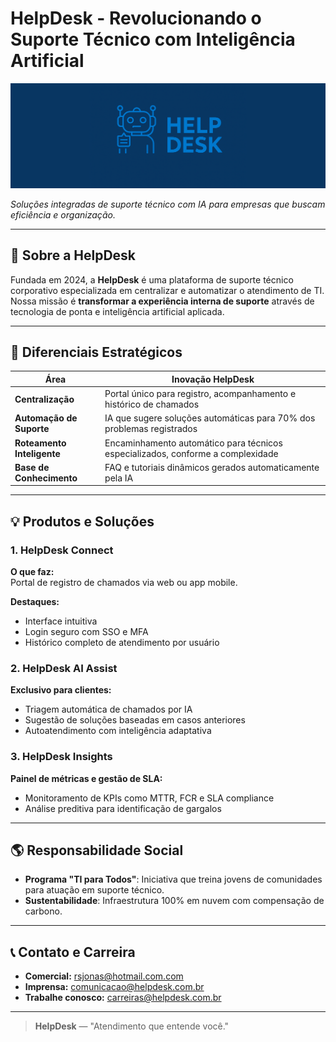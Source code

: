 # HelpDesk - Revolucionando o Suporte Técnico com Inteligência Artificial

![BannerHelp](Header.png)

_Soluções integradas de suporte técnico com IA para empresas que buscam eficiência e organização._

---

## 📌 Sobre a HelpDesk

Fundada em 2024, a **HelpDesk** é uma plataforma de suporte técnico corporativo especializada em centralizar e automatizar o atendimento de TI. Nossa missão é **transformar a experiência interna de suporte** através de tecnologia de ponta e inteligência artificial aplicada.

---


## 🚀 Diferenciais Estratégicos

| Área                       | Inovação HelpDesk                                                               |
| -------------------------- | ------------------------------------------------------------------------------- |
| **Centralização**          | Portal único para registro, acompanhamento e histórico de chamados              |
| **Automação de Suporte**   | IA que sugere soluções automáticas para 70% dos problemas registrados           |
| **Roteamento Inteligente** | Encaminhamento automático para técnicos especializados, conforme a complexidade |
| **Base de Conhecimento**   | FAQ e tutoriais dinâmicos gerados automaticamente pela IA                       |

---

## 💡 Produtos e Soluções

### 1. HelpDesk Connect
**O que faz:**  
Portal de registro de chamados via web ou app mobile.

**Destaques:**
- Interface intuitiva
- Login seguro com SSO e MFA
- Histórico completo de atendimento por usuário

### 2. HelpDesk AI Assist
**Exclusivo para clientes:**
- Triagem automática de chamados por IA
- Sugestão de soluções baseadas em casos anteriores
- Autoatendimento com inteligência adaptativa

### 3. HelpDesk Insights
**Painel de métricas e gestão de SLA:**
- Monitoramento de KPIs como MTTR, FCR e SLA compliance
- Análise preditiva para identificação de gargalos

---

## 🌎 Responsabilidade Social

- **Programa "TI para Todos"**: Iniciativa que treina jovens de comunidades para atuação em suporte técnico.
- **Sustentabilidade**: Infraestrutura 100% em nuvem com compensação de carbono.

---

## 📞 Contato e Carreira

- **Comercial:** [rsjonas@hotmail.com.com](mailto:rsjonas@hotmail.com.com)    
- **Imprensa:** [comunicacao@helpdesk.com.br](mailto:comunicacao@helpdesk.com.br)  
- **Trabalhe conosco:** [carreiras@helpdesk.com.br](mailto:carreiras@helpdesk.com.br)

---

> **HelpDesk** — "Atendimento que entende você."
